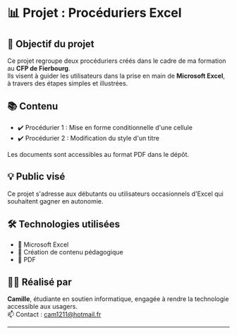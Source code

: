 # 📊 Projet : Procéduriers Excel

## 🎯 Objectif du projet
Ce projet regroupe deux procéduriers créés dans le cadre de ma formation au **CFP de Fierbourg**.  
Ils visent à guider les utilisateurs dans la prise en main de **Microsoft Excel**, à travers des étapes simples et illustrées.

## 📚 Contenu
- ✔️ Procédurier 1 : Mise en forme conditionnelle d'une cellule  
- ✔️ Procédurier 2 : Modification du style d'un titre 

Les documents sont accessibles au format PDF dans le dépôt.

## 💡 Public visé
Ce projet s'adresse aux débutants ou utilisateurs occasionnels d'Excel qui souhaitent gagner en autonomie.

## 🛠️ Technologies utilisées
- 🔹 Microsoft Excel  
- 🔹 Création de contenu pédagogique  
- 🔹 PDF

## 👩‍💻 Réalisé par
**Camille**, étudiante en soutien informatique, engagée à rendre la technologie accessible aux usagers.  
📫 Contact : [cam1211@hotmail.fr](mailto:cam1211@hotmail.fr)

---

